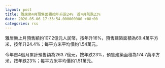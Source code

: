 ```yaml
---
layout: post
title: 雅居樂4月預售面積按年升逾24%　首4月則跌23%
date: 2020-05-06 17:33:54.000000000 +08:00
categories: rss
---
```


雅居樂上月預售額約107.2億元人民幣，按年升16%，預售建築面積為69.4萬平方米，按年升24.4%；每平方米平均價約1.54萬元。

今年首4個月累計預售額為263.7億元，按年跌23%，預售建築面積為174.7萬平方米，按年跌23%；每平方米平均價約1.51萬元。
